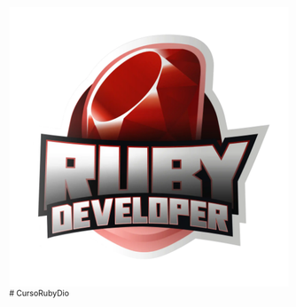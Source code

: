 ![Ruby](https://raw.githubusercontent.com/wilhiamopyt/CursoRubyDio/main/Acelerac%CC%A7a%CC%83oRUBY.webp) # CursoRubyDio
